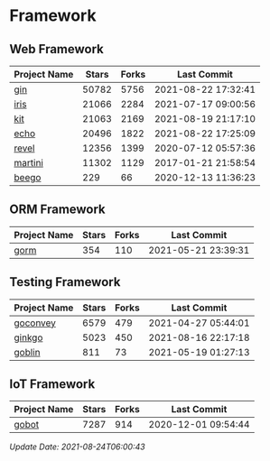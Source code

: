 # Framework

## Web Framework
| Project Name | Stars | Forks | Last Commit |
| ------------ | ----- | ----- | ----------- |
| [gin](https://github.com/gin-gonic/gin) | 50782 | 5756 | 2021-08-22 17:32:41 |
| [iris](https://github.com/kataras/iris) | 21066 | 2284 | 2021-07-17 09:00:56 |
| [kit](https://github.com/go-kit/kit) | 21063 | 2169 | 2021-08-19 21:17:10 |
| [echo](https://github.com/labstack/echo) | 20496 | 1822 | 2021-08-22 17:25:09 |
| [revel](https://github.com/revel/revel) | 12356 | 1399 | 2020-07-12 05:57:36 |
| [martini](https://github.com/go-martini/martini) | 11302 | 1129 | 2017-01-21 21:58:54 |
| [beego](https://github.com/astaxie/beego) | 229 | 66 | 2020-12-13 11:36:23 |

## ORM Framework
| Project Name | Stars | Forks | Last Commit |
| ------------ | ----- | ----- | ----------- |
| [gorm](https://github.com/jinzhu/gorm) | 354 | 110 | 2021-05-21 23:39:31 |

## Testing Framework
| Project Name | Stars | Forks | Last Commit |
| ------------ | ----- | ----- | ----------- |
| [goconvey](https://github.com/smartystreets/goconvey) | 6579 | 479 | 2021-04-27 05:44:01 |
| [ginkgo](https://github.com/onsi/ginkgo) | 5023 | 450 | 2021-08-16 22:17:18 |
| [goblin](https://github.com/franela/goblin) | 811 | 73 | 2021-05-19 01:27:13 |

## IoT Framework
| Project Name | Stars | Forks | Last Commit |
| ------------ | ----- | ----- | ----------- |
| [gobot](https://github.com/hybridgroup/gobot) | 7287 | 914 | 2020-12-01 09:54:44 |

*Update Date: 2021-08-24T06:00:43*